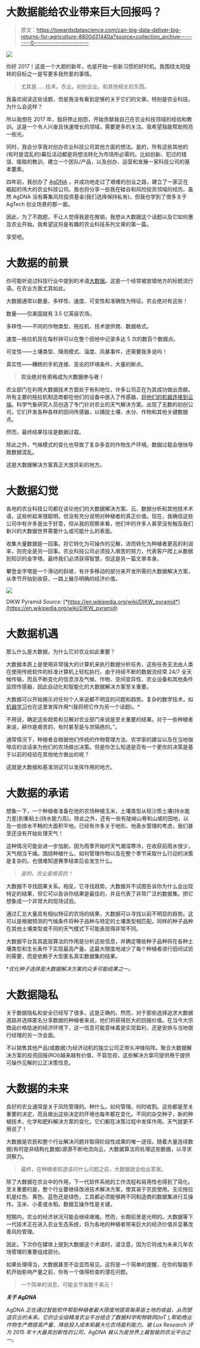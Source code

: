 # 大数据能给农业带来巨大回报吗？

> 原文：<https://towardsdatascience.com/can-big-data-deliver-big-returns-for-agriculture-8800d31440a?source=collection_archive---------0----------------------->

![](img/a4f4130c66b5c93feb720673f9ad6b0d.png)

你好 2017！这是一个大胆的新年，也是开始一些新习惯的好时机。我围绕太阳旋转的目标之一是写更多我热爱的事情。

> 尤其是……技术。农业。初创企业。和其他相关的东西。

我喜欢阅读这些话题，但是我没有看到足够的关于它们的文章。特别是农业科技。为什么会这样？

所以我想在 2017 年，我将停止抱怨，开始贡献我自己在农业科技领域的经验和教训。这是一个令人兴奋且快速增长的领域，需要更多的关注。我希望我能帮助照亮一些光。

同时，我会分享我对创办农业科技公司其他方面的想法。是的，所有这些其他的(有时是混乱的)幕后活动都是将想法转化为市场所必需的。比如创新、犯过的错误、吸取的教训、建立一个团队/产品，以及创办、运营和发展一家科技公司的基本要素。

四年前，我创办了 [AgDNA](https://agdna.com/) ，并成功地走过了艰难的创业之路，建立了一家正在崛起的伟大的农业科技公司。我也将分享一些我在硅谷和风险投资领域的经历。虽然 AgDNA 没有筹集风险投资基金(我们选择保持私有)，但我也学到了很多关于 AgTech 创业场景的那一面。

因此，为了不跑题，不让人觉得我是在推销，我想从大数据这个话题以及它如何惠及农业开始。我希望这将是有趣的农业科技系列文章的第一篇。

享受吧。

# **大数据的前景**

你可能听说过科技行业中提到的术语[大数据](https://en.wikipedia.org/wiki/Big_data)。这是一个经常被放错地方的标题流行语。在农业方面尤其如此。

大数据通常以数量、多样性、速度、可变性和准确性为特征。农业绝对有这些！

数量——仅美国就有 3.5 亿英亩农场。

多样性——不同的作物类型、拖拉机、技术提供商、数据格式。

速度—拖拉机现在每秒钟可以在整个田地中记录多达 5 次的数百个数据点。

可变性——土壤类型、降雨模式、温度、风暴事件，还需要我多说吗！

真实性——糟糕的手机连接、恶劣的环境条件、大量的断点。

> **农业绝对有资格成为大数据参与者！**

农业部门在利用大数据技术方面处于有利地位，许多公司正在为其成功做出贡献。所有主要的拖拉机制造商都在他们的设备中嵌入了传感器，[将他们的机器连接到云端](http://www.networkworld.com/article/3071340/internet-of-things/john-deere-is-plowing-iot-into-its-farm-equipment.html)。科学气象研究人员创造了专门针对农业的天气解决方案。出现了无数的初创公司，它们开发各种各样的田间传感器，以捕捉土壤、水分、作物和其他关键数据点。

然而，最终结果往往是数据过载。

除此之外，气候模式的变化也导致了复杂多变的作物生产环境。数据过载会很快导致数据混乱。

这是大数据解决方案真正大放异彩的地方。

# **大数据幻觉**

各地的农业科技公司都在谈论他们的大数据解决方案、云、数据分析和其他技术术语，这些听起来很聪明，但没有充分说明对种植者的真正价值。现在，我确信这些公司中有许多是出于好意，但从我的观察来看，他们中的许多人甚至没有触及我们新兴的大数据世界需要什么或可能什么的表面。

收集大量数据是一回事。将它转化为可操作的见解，进而转化为种植者更高的利润率，则完全是另一回事。农业科技公司必须投入艰苦的努力，代表客户爬上从数据到知识的金字塔。最终我们必须获得智慧，但这是另一篇文章本身。

攀登金字塔是一个滑动的斜坡，有许多移动的部分来开发所需的大数据解决方案，从季节开始到收获，一路上展示明确的经济价值。

![](img/2aaa19d5bdb63a6304773349c81f690d.png)

DIKW Pyramid *Source:* [*https://en.wikipedia.org/wiki/DIKW_pyramid*](https://en.wikipedia.org/wiki/DIKW_pyramid)

# **大数据机遇**

那么什么是大数据，为什么它对农业如此重要？

大数据本质上是使用非常强大的计算机来执行数据分析任务，这些任务无法由人类在使用传统软件的标准计算机上轻松执行。由于持续不断的数据流经常 24/7 全天候传输，而且不断变化的信息涉及气候、作物、空间变异性、农业设备和其他条件监控传感器，因此自动化和智能化的大数据解决方案至关重要。

大数据可以开始揭示对任何个人来说都不明显的问题和趋势。复杂的数学技术，如[机器学习](https://en.wikipedia.org/wiki/Machine_learning)也在这里发挥作用*(我将把它作为另一个话题)。*

不用说，确定这些趋势和见解对农业部门来说是至关重要的结果。对于一些种植者来说，耕作是艰苦的，有时甚至是与世隔绝的。”。

通常情况下，种植者会根据他们传统的作物管理方法、农学家的建议以及在当地咖啡店的谈话来为他们的农场做出决策。但是你怎么知道是否有一个更优的决策是基于以前的经验在其他地方做出的呢？

这就是大数据和基准测试可以发挥作用的地方。

# **大数据的承诺**

想象一下，一个种植者准备在他的农场种植玉米，土壤类型从轻沙质土壤(持水能力差)到重粘土(持水能力高)。除此之外，还有一些有陡峭山脊和山坡的田地，以及一些排水不畅的大面积平地。已经有许多关于地形、地表水管理的考虑，我们甚至还没有开始处理天气！

这种情况可能会进一步加剧，因为雨季开始时天气潮湿寒冷，在收获前雨水很少，天气相当干燥。围绕种植什么、如何管理作物以及在整个季节采取什么行动的决策是复杂的。也很难知道赛季结束后会发生什么。

> *是的，农业是艰苦的！*

大数据不寻找因果关系。相反，它寻找趋势。大数据并不试图告诉你为什么会出现特定的结果，但它可以告诉你结果是最佳的，并且代表了非常广泛的数据集。把它想象成一个非常大的现场试验。

通过汇总大量具有相似特征的农场的结果，大数据可以寻找以前不明显的趋势。这可以是根据预测的气候条件将种子品种与特定的土壤类型相匹配。同样的种子品种在其他土壤类型或不同的天气模式下可能表现得非常不同。

大数据平台及其底层算法的作用是分析这些信息，并确定哪些种子品种将在各种土壤类型和生长条件下实现最高产量。这最大限度地减少了每个种植者进行田间试验的需要，而是依赖于大型匿名真实数据集的结果。

**优化种子选择是大数据解决方案的众多可能结果之一。*

# **大数据隐私**

关于数据隐私和安全已经写了很多，这是正确的。然而，对于那些选择追求大数据道路并选择匿名分享数据的种植者来说，他们将获得巨大的回报价值。在当今大宗商品价格低迷的经济环境下，这一信息可能意味着是实现盈利，还是安排与当地银行经理的另一次会面。

不以销售其他产品(或数据)为经济动机的独立公司正带头冲锋陷阵。聚合大数据解决方案的投资回报(ROI)越来越有价值，不容忽视，这些解决方案可提供用于提供可操作见解的公正决策信息。

# **大数据的未来**

良好的农业通常是关于风险管理的。种什么。如何管理。何时收割。这些都是至关重要的决定，而且做出这些决定的环境也每年都在变化。不同的杂交种子，新的种植技术，化学和肥料解决方案的变化，它们都在决策过程中发挥作用。天气就更不用说了！

大数据是农民和整个行业解决问题并取得阶段性成果的唯一途径。随着大量连续数据(有时是非结构化数据)源源不断地流向云，大数据算法将处理这些数据，以寻求洞察力。

> 最终，在种植者知道该问什么问题之前，大数据就会给出答案。

除了大数据在农业中的作用，下一代软件系统的工作流程和易用性也得到了简化。至关重要的是，整个行业要继续改进技术解决方案，使其易于农民使用。无论拖拉机是红色、黄色、蓝色还是绿色，工具都必须能够跨不同制造商的数据集进行互操作。玉米、小麦或水稻，数据互操作性是关键。

短期内，农业的经济状况可能会继续艰难。然而，长期前景是光明的。大数据等下一代技术正在进入农业生态系统，将为各地的种植者带来巨大的经济价值并显著改善风险管理。

因此，下次你在媒体上提到大数据这个术语时，请注意，因为它将成为未来几年农场管理的重要组成部分。

如果处理得当，大数据甚至不会显而易见。这将是一个简单的提醒，在你的智能手机开始影响产量之前，你有一个值得检查的潜在问题。

> 一个简单的消息，可能会节省数千美元！

***关于 AgDNA***

AgDNA *正在通过智能软件帮助种植者最大限度地提高每英亩土地的收益，从而塑造农业的未来。它的企业级精准农业平台结合了数据科学和物联网(IoT ),帮助商业作物生产商提高产量、降低投入成本和最大化农场盈利能力。被 Lux Research 评为 2015 年十大最具创新性的公司，AgDNA 被认为是世界上最智能的农业平台之一。*